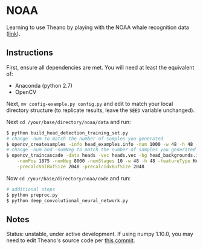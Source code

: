 # NOAA

Learning to use Theano by playing with the NOAA whale recognition data ([link](https://www.kaggle.com/c/noaa-right-whale-recognition)).

## Instructions

First, ensure all dependencies are met.  You will need at least the equivalent of:

- Anaconda (python 2.7)
- OpenCV

Next, `mv config-example.py config.py` and edit to match your local directory structure (to replicate results, leave the `SEED` variable unchanged).

Next `cd /your/base/directory/noaa/data` and run:

```bash
$ python build_head_detection_training_set.py
# change -num to match the number of samples you generated
$ opencv_createsamples -info head_examples.info -num 1000 -w 48 -h 48 -vec heads.vec
# change -num and -numNeg to match the number of samples you generated
$ opencv_traincascade -data heads -vec heads.vec -bg head_backgrounds.info \
    -numPos 1875 -numNeg 8000 -numStages 10 -w 48 -h 48 -featureType HAAR -mode ALL \
    -precalcValBufSize 2048 -precalcIdxBufSize 2048
```

Now `cd /your/base/directory/noaa/code` and run:

```bash
# additional steps
$ python preproc.py
$ python deep_convolutional_neural_network.py
```

## Notes

Status: unstable, under active development.
If using numpy 1.10.0, you may need to edit Theano's source code per [this commit](https://github.com/Theano/Theano/commit/bdcb752aa9abcaf8a7fb1e8e56d981e9bc151058).
